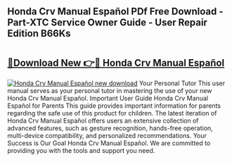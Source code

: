 ## Honda Crv Manual Español PDf Free Download - Part-XTC Service Owner Guide - User Repair Edition B66Ks

# <h2><a href="http://bc11679.oget.top/?id=Honda+Crv+Manual+Espa%c3%b1ol">🔗Download New 👉🔴 Honda Crv Manual Español</a></h2>

[![Honda Crv Manual Español new download](https://i.imgur.com/5g1atiW.png)](http://bc11679.oget.top/?id=Honda+Crv+Manual+Espa%c3%b1ol)
Your Personal Tutor This user manual serves as your personal tutor in mastering the use of your new Honda Crv Manual Español. Important User Guide Honda Crv Manual Español for Parents This guide provides important information for parents regarding the safe use of this product for children. The latest iteration of Honda Crv Manual Español offers users an extensive collection of advanced features, such as gesture recognition, hands-free operation, multi-device compatibility, and personalized recommendations. Your Success is Our Goal Honda Crv Manual Español. We are committed to providing you with the tools and support you need.

